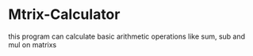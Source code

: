 # Mtrix-Calculator
this program can calculate basic arithmetic operations like sum, sub and mul on matrixs
